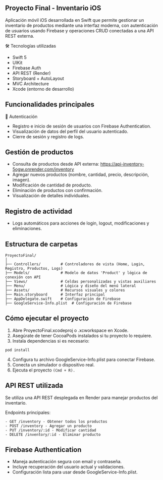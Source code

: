 ## Proyecto Final - Inventario iOS

Aplicación móvil iOS desarrollada en Swift que permite gestionar un inventario de productos mediante una interfaz moderna, con autenticación de usuarios usando Firebase y operaciones CRUD conectadas a una API REST externa.

🛠️ Tecnologías utilizadas

- Swift 5
- UIKit
- Firebase Auth
- API REST (Render)
- Storyboard + AutoLayout
- MVC Architecture
- Xcode (entorno de desarrollo)

## Funcionalidades principales

👤 Autenticación
- Registro e inicio de sesión de usuarios con Firebase Authentication.
- Visualización de datos del perfil del usuario autenticado.
- Cierre de sesión y registro de logs.

## Gestión de productos
- Consulta de productos desde API externa: https://api-inventory-5ogw.onrender.com/inventory
- Agregar nuevos productos (nombre, cantidad, precio, descripción, imagen).
- Modificación de cantidad de producto.
- Eliminación de productos con confirmación.
- Visualización de detalles individuales.

## Registro de actividad
- Logs automáticos para acciones de login, logout, modificaciones y eliminaciones.

## Estructura de carpetas
```
ProyectoFinal/
│
├── Controllers/         # Controladores de vista (Home, Login, Registro, Productos, Logs)
├── Models/              # Modelo de datos 'Product' y lógica de conexión con API
├── Views/               # Celdas personalizadas y vistas auxiliares
├── Menu/                # Lógica y diseño del menú lateral
├── Assets/              # Recursos visuales y colores
├── Main.storyboard      # Interfaz principal
├── AppDelegate.swift    # Configuración de Firebase
├── GoogleService-Info.plist  # Configuración de Firebase
```
## Cómo ejecutar el proyecto
1. Abre ProyectoFinal.xcodeproj o .xcworkspace en Xcode.
2. Asegúrate de tener CocoaPods instalados si tu proyecto lo requiere.
3. Instala dependencias si es necesario:
```bash
pod install
```
4. Configura tu archivo GoogleService-Info.plist para conectar Firebase.
5. Conecta un simulador o dispositivo real.
6. Ejecuta el proyecto ```(Cmd + R).```

## API REST utilizada

Se utiliza una API REST desplegada en Render para manejar productos del inventario.

Endpoints principales:
```
- GET /inventory - Obtener todos los productos
- POST /inventory - Agregar un producto
- PUT /inventory/:id - Modificar cantidad
- DELETE /inventory/:id - Eliminar producto
```
## Firebase Authentication

- Maneja autenticación segura con email y contraseña.
- Incluye recuperación del usuario actual y validaciones.
- Configuración lista para usar desde GoogleService-Info.plist.


